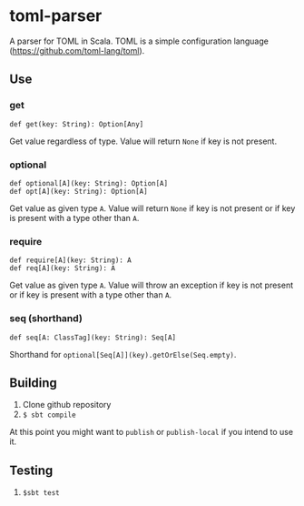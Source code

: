 # toml-parser

A parser for TOML in Scala.  TOML is a simple configuration language (https://github.com/toml-lang/toml).


## Use

### get

```
def get(key: String): Option[Any]
```

Get value regardless of type.  Value will return `None` if key is not present.

### optional

```
def optional[A](key: String): Option[A]
def opt[A](key: String): Option[A]
```

Get value as given type `A`.  Value will return `None` if key is not present or if key is present with a type other than `A`.

### require

```
def require[A](key: String): A
def req[A](key: String): A
```

Get value as given type `A`.  Value will throw an exception if key is not present or if key is present with a type other than `A`.

### seq (shorthand)

```
def seq[A: ClassTag](key: String): Seq[A]
```

Shorthand for `optional[Seq[A]](key).getOrElse(Seq.empty)`.


## Building

1. Clone github repository
2. `$ sbt compile`

At this point you might want to `publish` or `publish-local` if you intend to use it.

## Testing

1. `$sbt test`